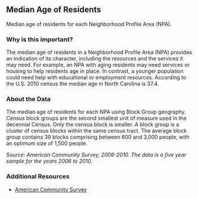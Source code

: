## Median Age of Residents
Median age of residents for each Neighborhood Profile Area (NPA).

### Why is this important?
The median age of residents in a Neighborhood Profile Area (NPA) provides an indication of its character, including the resources and the services it may need. For example, an NPA with aging residents may need services or housing to help residents age in place.  In contrast, a younger population could need help with educational or employment resources. According to the U.S. 2010 census the median age in North Carolina is 37.4.

### About the Data
The median age of residents for each NPA using Block Group geography. Census block groups are the second smallest unit of measure used in the decennial Census. Only the census block is smaller. A block group is a cluster of census blocks within the same census tract. The average block group contains 39 blocks comprising between 600 and 3,000 people, with an optimum size of 1,500 people.

_Source: American Community Survey, 2006-2010. The data is a five year sample for the years 2006 to 2010._

### Additional Resources
+ [American Community Survey](http://www.census.gov/acs/www/)
